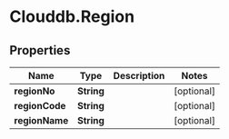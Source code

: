 # Clouddb.Region

## Properties
Name | Type | Description | Notes
------------ | ------------- | ------------- | -------------
**regionNo** | **String** |  | [optional] 
**regionCode** | **String** |  | [optional] 
**regionName** | **String** |  | [optional] 


